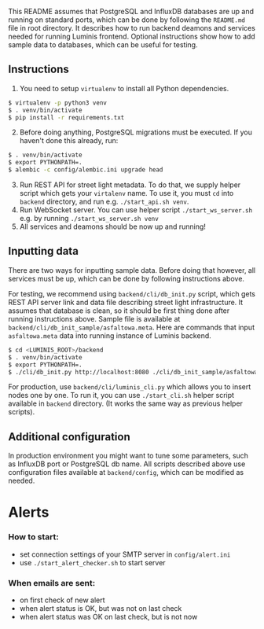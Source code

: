 This README assumes that PostgreSQL and InfluxDB databases are up and running on standard
ports, which can be done by following the `README.md` file in root directory. It describes how to run backend deamons and services needed for running Luminis frontend. Optional instructions show how to add sample data to databases, which can be useful for testing.

## Instructions
 1. You need to setup `virtualenv` to install all Python dependencies. 
```sh
$ virtualenv -p python3 venv
$ . venv/bin/activate
$ pip install -r requirements.txt
```
 2. Before doing anything, PostgreSQL migrations must be executed. If you haven't done this already, run:
```sh
$ . venv/bin/activate
$ export PYTHONPATH=.
$ alembic -c config/alembic.ini upgrade head
```
 3. Run REST API for street light metadata. To do that, we supply helper script which gets your `virtalenv` name. To use it, you must `cd` into `backend` directory, and run e.g. `./start_api.sh venv`.
 4. Run WebSocket server. You can use helper script `./start_ws_server.sh` e.g. by running `./start_ws_server.sh venv`
 5. All services and deamons should be now up and running!
 
## Inputting data
There are two ways for inputting sample data. Before doing that however, all services must be up, which can be done by following instructions above.

For testing, we recommend using `backend/cli/db_init.py` script, which gets REST API server link and data file describing street light infrastructure. It assumes that database is clean, so it should be first thing done after running instructions above. Sample file is available at `backend/cli/db_init_sample/asfaltowa.meta`. Here are commands that input `asfaltowa.meta` data into running instance of Luminis backend.

```sh
$ cd <LUMINIS_ROOT>/backend
$ . venv/bin/activate
$ export PYTHONPATH=.
$ ./cli/db_init.py http://localhost:8080 ./cli/db_init_sample/asfaltowa.meta
```

For production, use `backend/cli/luminis_cli.py` which allows you to insert nodes one by one.
To run it, you can use `./start_cli.sh` helper script available in `backend` directory. (It works the same way as previous helper scripts).

## Additional configuration
In production environment you might want to tune some parameters, such as InfluxDB port or PostgreSQL db name. All
scripts described above use configuration files available at `backend/config`, which can be modified as needed.

# Alerts

### How to start:
* set connection settings of your SMTP server in `config/alert.ini`
* use `./start_alert_checker.sh` to start server

### When emails are sent:
* on first check of new alert
* when alert status is OK, but was not on last check
* when alert status was OK on last check, but is not now
